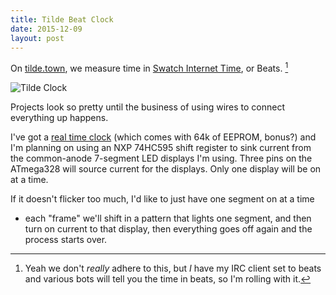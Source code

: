 ```yaml
---
title: Tilde Beat Clock
date: 2015-12-09
layout: post
---
```


On [tilde.town][tt], we measure time in [Swatch Internet Time][sit], or Beats. [^1]


![Tilde Clock](https://farm1.staticflickr.com/637/23262927919_fcd233e3aa_b.jpg)

Projects look so pretty until the business of using wires to connect everything
up happens.

I've got a [real time clock][rtc] (which comes with 64k of EEPROM, bonus?) and
I'm planning on using an NXP 74HC595 shift register to sink current from the
common-anode 7-segment LED displays I'm using. Three pins on the ATmega328 will
source current for the displays. Only one display will be on at a time.

If it doesn't flicker too much, I'd like to just have one segment on at a time
- each "frame" we'll shift in a pattern that lights one segment, and then turn
on current to that display, then everything goes off again and the process
starts over.

[tt]: http://tilde.town/
[sit]: https://en.wikipedia.org/wiki/Swatch_Internet_Time
[rtc]: http://www.hobbyist.co.nz/?q=real_time_clock

[^1]: Yeah we don't *really* adhere to this, but *I* have my IRC client set to beats and various bots will tell you the time in beats, so I'm rolling with it.
